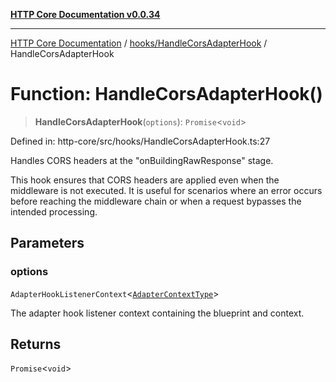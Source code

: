 [**HTTP Core Documentation v0.0.34**](../../../README.md)

***

[HTTP Core Documentation](../../../modules.md) / [hooks/HandleCorsAdapterHook](../README.md) / HandleCorsAdapterHook

# Function: HandleCorsAdapterHook()

> **HandleCorsAdapterHook**(`options`): `Promise`\<`void`\>

Defined in: http-core/src/hooks/HandleCorsAdapterHook.ts:27

Handles CORS headers at the "onBuildingRawResponse" stage.

This hook ensures that CORS headers are applied even when the middleware is not executed.
It is useful for scenarios where an error occurs before reaching the middleware chain
or when a request bypasses the intended processing.

## Parameters

### options

`AdapterHookListenerContext`\<[`AdapterContextType`](../type-aliases/AdapterContextType.md)\>

The adapter hook listener context containing the blueprint and context.

## Returns

`Promise`\<`void`\>
